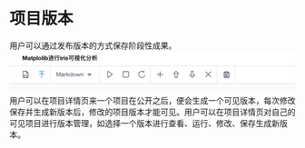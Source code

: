 # 项目版本

用户可以通过发布版本的方式保存阶段性成果。
 ![image description](/image/notebook-version.png)
用户可以在项目详情页来一个项目在公开之后，便会生成一个可见版本，每次修改保存并生成新版本后，修改的项目版本才能可见。用户可以在项目详情页对自己的可见项目进行版本管理，如选择一个版本进行查看、运行、修改、保存生成新版本。

